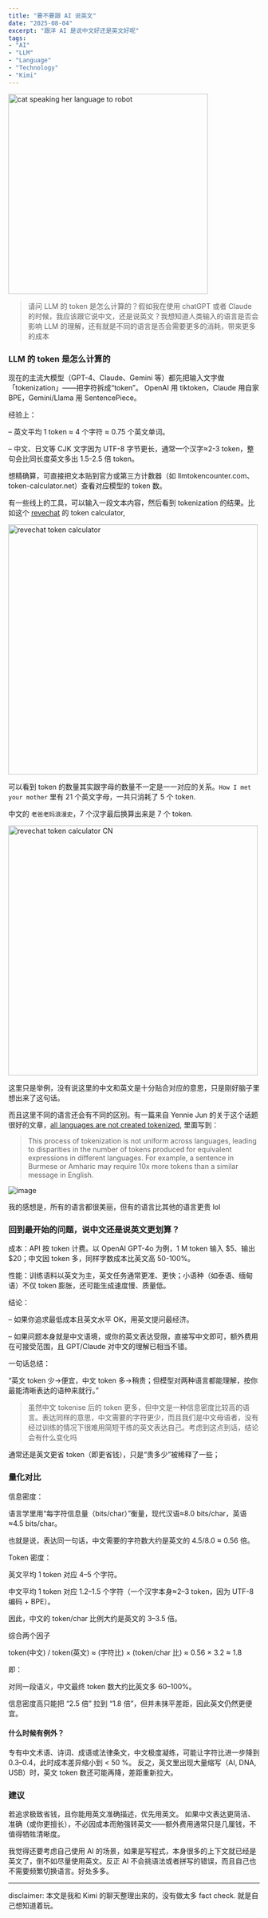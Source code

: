 ```yaml
---
title: "要不要跟 AI 说英文"
date: "2025-08-04"
excerpt: "跟洋 AI 是说中文好还是英文好呢"
tags:
- "AI"
- "LLM"
- "Language"
- "Technology"
- "Kimi"
---
```


<img src="https://raw.githubusercontent.com/Anthonyeef/homepage/main/static/images/llm-lang-1.jpg" alt="cat speaking her language to robot" width="400" />

> 请问 LLM 的 token 是怎么计算的？假如我在使用 chatGPT 或者 Claude 的时候，我应该跟它说中文，还是说英文？我想知道人类输入的语言是否会影响 LLM 的理解，还有就是不同的语言是否会需要更多的消耗，带来更多的成本 

### LLM 的 token 是怎么计算的
现在的主流大模型（GPT-4、Claude、Gemini 等）都先把输入文字做「tokenization」——把字符拆成“token”。
OpenAI 用 tiktoken，Claude 用自家 BPE，Gemini/Llama 用 SentencePiece。


经验上：

– 英文平均 1 token ≈ 4 个字符 ≈ 0.75 个英文单词。

– 中文、日文等 CJK 文字因为 UTF-8 字节更长，通常一个汉字≈2-3 token，整句会比同长度英文多出 1.5-2.5 倍 token。

想精确算，可直接把文本贴到官方或第三方计数器（如 llmtokencounter.com、token-calculator.net）查看对应模型的 token 数。

有一些线上的工具，可以输入一段文本内容，然后看到 tokenization 的结果。比如这个 [revechat](https://www.revechat.com/token-calculator/) 的 token calculator,

<img src="https://raw.githubusercontent.com/Anthonyeef/homepage/main/static/images/llm-lang-2.jpg" alt="revechat token calculator" width="500" />

可以看到 token 的数量其实跟字母的数量不一定是一一对应的关系。`How I met your mother` 里有 21 个英文字母，一共只消耗了 5 个 token. 

中文的 `老爸老妈浪漫史`，7 个汉字最后换算出来是 7 个 token. 

<img src="https://raw.githubusercontent.com/Anthonyeef/homepage/main/static/images/llm-lang-3.jpg" alt="revechat token calculator CN" width="500" />


这里只是举例，没有说这里的中文和英文是十分贴合对应的意思，只是刚好脑子里想出来了这句话。

而且这里不同的语言还会有不同的区别。有一篇来自 Yennie Jun 的关于这个话题很好的文章，[all languages are not created tokenized](https://www.artfish.ai/p/all-languages-are-not-created-tokenized), 里面写到：

> This process of tokenization is not uniform across languages, leading to disparities in the number of tokens produced for equivalent expressions in different languages. For example, a sentence in Burmese or Amharic may require 10x more tokens than a similar message in English.

![image](https://raw.githubusercontent.com/Anthonyeef/homepage/main/static/images/llm-lang-4.jpg)

我的感想是，所有的语言都很美丽，但有的语言比其他的语言更贵 lol

### 回到最开始的问题，说中文还是说英文更划算？


成本：API 按 token 计费。以 OpenAI GPT-4o 为例，1 M token 输入 $5、输出 $20；中文因 token 多，同样字数成本比英文高 50-100%。

性能：训练语料以英文为主，英文任务通常更准、更快；小语种（如泰语、缅甸语）不仅 token 膨胀，还可能生成速度慢、质量低。

结论：

– 如果你追求最低成本且英文水平 OK，用英文提问最经济。

– 如果问题本身就是中文语境，或你的英文表达受限，直接写中文即可，额外费用在可接受范围，且 GPT/Claude 对中文的理解已相当不错。

一句话总结：

“英文 token 少→便宜，中文 token 多→稍贵；但模型对两种语言都能理解，按你最能清晰表达的语种来就行。”

> 虽然中文 tokenise 后的 token 更多，但中文是一种信息密度比较高的语言。表达同样的意思，中文需要的字符更少，而且我们是中文母语者，没有经过训练的情况下很难用简短干练的英文表达自己。考虑到这点到话，结论会有什么变化吗

通常还是英文更省 token（即更省钱），只是“贵多少”被稀释了一些；

### 量化对比

信息密度：

语言学里用“每字符信息量（bits/char）”衡量，现代汉语≈8.0 bits/char，英语≈4.5 bits/char。

也就是说，表达同一句话，中文需要的字符数大约是英文的 4.5/8.0 ≈ 0.56 倍。

Token 密度：

英文平均 1 token 对应 4–5 个字符。

中文平均 1 token 对应 1.2–1.5 个字符（一个汉字本身≈2–3 token，因为 UTF-8 编码 + BPE）。

因此，中文的 token/char 比例大约是英文的 3–3.5 倍。

综合两个因子

token(中文) / token(英文) ≈ (字符比) × (token/char 比) ≈ 0.56 × 3.2 ≈ 1.8

即：

对同一段语义，中文最终 token 数大约比英文多 60–100%。

信息密度高只能把 “2.5 倍” 拉到 “1.8 倍”，但并未抹平差距，因此英文仍然更便宜。

#### 什么时候有例外？

专有中文术语、诗词、成语或法律条文，中文极度凝练，可能让字符比进一步降到 0.3–0.4，此时成本差异缩小到 &lt; 50 %。
反之，英文里出现大量缩写（AI, DNA, USB）时，英文 token 数还可能再降，差距重新拉大。

### 建议

若追求极致省钱，且你能用英文准确描述，优先用英文。
如果中文表达更简洁、准确（或你更擅长），不必因成本而勉强转英文——额外费用通常只是几厘钱，不值得牺牲清晰度。

我觉得还要考虑自己使用 AI 的场景，如果是写程式，本身很多的上下文就已经是英文了，倒不如尽量使用英文。反正 AI 不会挑语法或者拼写的错误，而且自己也不需要频繁切换语言。好处多多。 


---

disclaimer: 本文是我和 Kimi 的聊天整理出来的，没有做太多 fact check. 就是自己想知道着玩。

